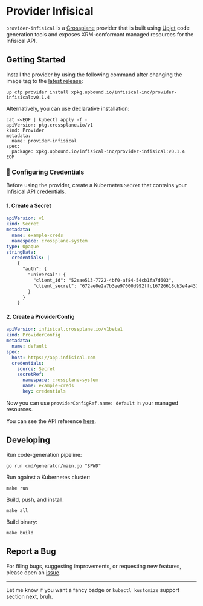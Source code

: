 # Provider Infisical

`provider-infisical` is a [Crossplane](https://crossplane.io/) provider that
is built using [Upjet](https://github.com/crossplane/upjet) code
generation tools and exposes XRM-conformant managed resources for the
Infisical API.

## Getting Started

Install the provider by using the following command after changing the image tag
to the [latest release](https://marketplace.upbound.io/providers/infisical-inc/provider-infisical):

```
up ctp provider install xpkg.upbound.io/infisical-inc/provider-infisical:v0.1.4
```

Alternatively, you can use declarative installation:

```
cat <<EOF | kubectl apply -f -
apiVersion: pkg.crossplane.io/v1
kind: Provider
metadata:
  name: provider-infisical
spec:
  package: xpkg.upbound.io/infisical-inc/provider-infisical:v0.1.4
EOF
```

### 🔐 Configuring Credentials

Before using the provider, create a Kubernetes `Secret` that contains your Infisical API credentials.

#### 1. Create a Secret

```yaml
apiVersion: v1
kind: Secret
metadata:
  name: example-creds
  namespace: crossplane-system
type: Opaque
stringData:
  credentials: |
    {
      "auth": {
        "universal": {
          "client_id": "52eae513-7722-4bf0-af84-54cb1fa7d603",
          "client_secret": "672ae0e2a7b3ee97000d992ffc16726618cb3e4a43776978ca89f33e29ffdda0"
        }
      }
    }
```

#### 2. Create a ProviderConfig

```yaml
apiVersion: infisical.crossplane.io/v1beta1
kind: ProviderConfig
metadata:
  name: default
spec:
  host: https://app.infisical.com
  credentials:
    source: Secret
    secretRef:
      namespace: crossplane-system
      name: example-creds
      key: credentials
```

Now you can use `providerConfigRef.name: default` in your managed resources.

You can see the API reference [here](https://doc.crds.dev/github.com/infisical/provider-infisical).

## Developing

Run code-generation pipeline:

```console
go run cmd/generator/main.go "$PWD"
```

Run against a Kubernetes cluster:

```console
make run
```

Build, push, and install:

```console
make all
```

Build binary:

```console
make build
```

## Report a Bug

For filing bugs, suggesting improvements, or requesting new features, please
open an [issue](https://github.com/infisical/provider-infisical/issues).

---

Let me know if you want a fancy badge or `kubectl kustomize` support section next, bruh.
